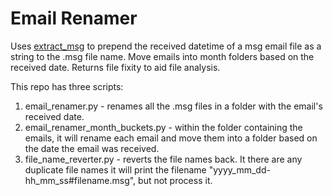 # Email Renamer
Uses [extract_msg](https://pypi.org/project/extract-msg/) to prepend the received datetime of a msg email file as a string to the .msg file name. Move emails into month folders based on the received date. Returns file fixity to aid file analysis.

This repo has three scripts:

1. email_renamer.py - renames all the .msg files in a folder with the email's received date.
2. email_renamer_month_buckets.py - within the folder containing the emails, it will rename each email and move them into a folder based on the date the email was received.
3. file_name_reverter.py - reverts the file names back. It there are any duplicate file names it will print the filename "yyyy_mm_dd-hh_mm_ss#filename.msg", but not process it.
